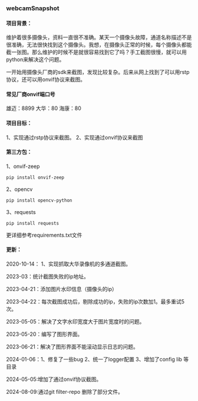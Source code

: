 ### webcamSnapshot



#### 项目背景：

维护着很多摄像头，资料一直很不准确。某天一个摄像头故障，通道名称描述不是很准确，无法很快找到这个摄像头。我想，在摄像头正常的时候，每个摄像头都能截一张图。那么维护的时候不是就很容易找到它了吗？手工截图很慢，就可以用python来解决这个问题。

一开始用摄像头厂商的sdk来截图，发现比较复杂。后来从网上找到了可以用rstp协议，还可以用onvif协议来截图。 
#### 常见厂商onvif端口号
雄迈：8899
大华：80
海康：80

#### 项目目标：

1、实现通过rstp协议来截图。
2、实现通过onvif协议来截图

#### 第三方包：

1、onvif-zeep

```
pip install onvif-zeep
```

2、opencv

```
pip install opencv-python
```

3、requests

```
pip install requests
```

更详细参考requirements.txt文件

#### 更新：

2020-10-14： 1、实现抓取大华录像机的多通道截图。

2023-03：统计截图失败的ip地址。

2023-04-21：添加图片水印信息（摄像头的ip）

2023-04-22：每次截图成功后，剔除成功的ip，失败的ip次数加1。最多重试5次。

2023-05-05：解决了文字水印宽度大于图片宽度时的问题。

2023-05-20：编写了图形界面。

2023-06-21：解决了图形界面不能滚动显示日志的问题。

2024-01-06：1、修复了一些bug
          			  2、统一了logger配置
          			  3、增加了config lib 等目录

2024-05-05:增加了通过onvif协议截图。

2024-08-09:通过git filter-repo 删除了部分文件。